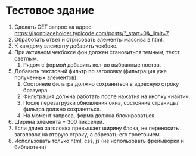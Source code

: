 # Тестовое здание

1. Сделать GET запрос на адрес https://jsonplaceholder.typicode.com/posts/?_start=0&_limit=7
2. Обработать ответ и отрисовать элементы массива в html. 
3. К каждому элементу добавить чекбокс. 
4. При активном чекбоксе фон должен становиться темным, текст светлым.
   1. Рядом с формой добавить кол-во выбранные постов. 
5. Добавить текстовый фильтр по заголовку (фильтрация уже полученных элементов).
   1. Состояние фильтра должно сохраняться в адресную строку бразуера.
   2. Фильтрация должна работать после нажатия на кнопку «найти».
   3. После перезагрузки обновления окна, состояние страницы/фильтра должно сохраняться.
   4. На момент запроса, форма должна блокироваться. 
6. Ширина элемента = 300 пикселей. 
7. Если длина заголовка превышает ширину блока, не переносить заголовок на вторую строку, а обрезать его троеточием 
8. Использовать только html, css, js (не использовать фреймворки и библиотеки)
